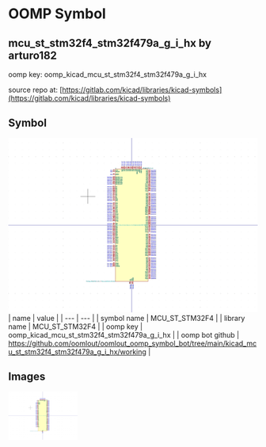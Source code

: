 # OOMP Symbol  
## mcu_st_stm32f4_stm32f479a_g_i_hx  by arturo182  
  
oomp key: oomp_kicad_mcu_st_stm32f4_stm32f479a_g_i_hx  
  
source repo at: [https://gitlab.com/kicad/libraries/kicad-symbols](https://gitlab.com/kicad/libraries/kicad-symbols)  
## Symbol  
  
[![working.png](working_600.png)](working.png)  
| name | value | 
| --- | --- | 
| symbol name | MCU_ST_STM32F4 | 
| library name | MCU_ST_STM32F4 | 
| oomp key | oomp_kicad_mcu_st_stm32f4_stm32f479a_g_i_hx | 
| oomp bot github | https://github.com/oomlout/oomlout_oomp_symbol_bot/tree/main/kicad_mcu_st_stm32f4_stm32f479a_g_i_hx/working | 
## Images  
  
[![working.png](working_140.png)](working.png)  
